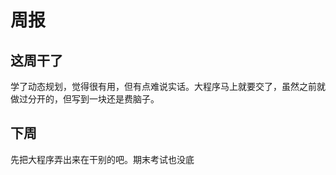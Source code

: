 # **周报**
## **这周干了**
学了动态规划，觉得很有用，但有点难说实话。大程序马上就要交了，虽然之前就做过分开的，但写到一块还是费脑子。
## **下周**
先把大程序弄出来在干别的吧。期末考试也没底
